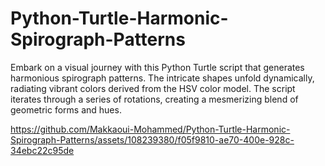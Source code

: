 # Python-Turtle-Harmonic-Spirograph-Patterns
Embark on a visual journey with this Python Turtle script that generates harmonious spirograph patterns. The intricate shapes unfold dynamically, radiating vibrant colors derived from the HSV color model. The script iterates through a series of rotations, creating a mesmerizing blend of geometric forms and hues. 


https://github.com/Makkaoui-Mohammed/Python-Turtle-Harmonic-Spirograph-Patterns/assets/108239380/f05f9810-ae70-400e-928c-34ebc22c95de

